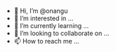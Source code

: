 - 👋 Hi, I’m @onangu
- 👀 I’m interested in ...
- 🌱 I’m currently learning ...
- 💞️ I’m looking to collaborate on ...
- 📫 How to reach me ...

<!---
onangu/onangu is a ✨ special ✨ repository because its `README.md` (this file) appears on your GitHub profile.
You can click the Preview link to take a look at your changes.
--->
